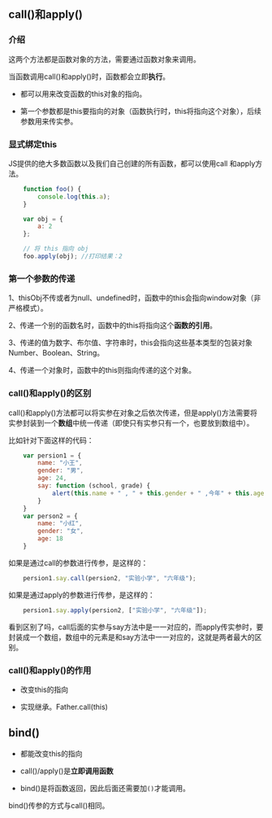 ## call()和apply()

### 介绍

这两个方法都是函数对象的方法，需要通过函数对象来调用。

当函数调用call()和apply()时，函数都会立即**执行**。

- 都可以用来改变函数的this对象的指向。

- 第一个参数都是this要指向的对象（函数执行时，this将指向这个对象），后续参数用来传实参。

### 显式绑定this

JS提供的绝大多数函数以及我们自己创建的所有函数，都可以使用call 和apply方法。

```javascript
    function foo() {
        console.log(this.a);
    }

    var obj = {
        a: 2
    };

    // 将 this 指向 obj
    foo.apply(obj); //打印结果：2
```

### 第一个参数的传递

1、thisObj不传或者为null、undefined时，函数中的this会指向window对象（非严格模式）。

2、传递一个别的函数名时，函数中的this将指向这个**函数的引用**。

3、传递的值为数字、布尔值、字符串时，this会指向这些基本类型的包装对象Number、Boolean、String。

4、传递一个对象时，函数中的this则指向传递的这个对象。


### call()和apply()的区别

call()和apply()方法都可以将实参在对象之后依次传递，但是apply()方法需要将实参封装到一个**数组**中统一传递（即使只有实参只有一个，也要放到数组中）。

比如针对下面这样的代码：

```javascript
    var persion1 = {
        name: "小王",
        gender: "男",
        age: 24,
        say: function (school, grade) {
            alert(this.name + " , " + this.gender + " ,今年" + this.age + " ,在" + school + "上" + grade);
        }
    }
    var person2 = {
        name: "小红",
        gender: "女",
        age: 18
    }
```

如果是通过call的参数进行传参，是这样的：

```javascript
	persion1.say.call(persion2, "实验小学", "六年级");
```

如果是通过apply的参数进行传参，是这样的：

```javascript
	persion1.say.apply(persion2, ["实验小学", "六年级"]);
```

看到区别了吗，call后面的实参与say方法中是一一对应的，而apply传实参时，要封装成一个数组，数组中的元素是和say方法中一一对应的，这就是两者最大的区别。

### call()和apply()的作用

- 改变this的指向

- 实现继承。Father.call(this)

## bind()

- 都能改变this的指向

- call()/apply()是**立即调用函数**

- bind()是将函数返回，因此后面还需要加`()`才能调用。

bind()传参的方式与call()相同。





